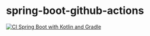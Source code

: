 # spring-boot-github-actions

[![CI Spring Boot with Kotlin and Gradle](https://github.com/dejimenez/spring-boot-github-actions/actions/workflows/ci.yml/badge.svg)](https://github.com/dejimenez/spring-boot-github-actions/actions/workflows/ci.yml)